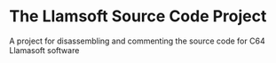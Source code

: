 # The Llamsoft Source Code Project
A project for disassembling and commenting the source code for C64 Llamasoft software
